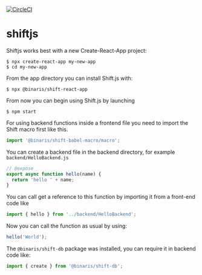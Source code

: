 [![CircleCI](https://circleci.com/gh/binaris/shiftjs.svg?style=svg)](https://circleci.com/gh/binaris/shiftjs)
# shiftjs

Shiftjs works best with a new Create-React-App project:

```shell
$ npx create-react-app my-new-app
$ cd my-new-app
```

From the app directory you can install Shift.js with:

```shell
$ npx @binaris/shift-react-app
```

From now you can begin using Shift.js by launching

```shell
$ npm start
```

For using backend functions inside a frontend file you need to import the Shift macro first like this.

```javascript
import '@binaris/shift-babel-macro/macro';
```

You can create a backend file in the backend directory, for example `backend/HelloBackend.js`

```javascript
// @expose
export async function hello(name) {
  return 'hello ' + name;
}
```

You can call get a reference to this function by importing it from a front-end code like

```javascript
import { hello } from '../backend/HelloBackend';
```

Now you can call the function as usual by using:

```javascript
hello('World');
```

The `@binaris/shift-db` package was installed, you can require it in backend code like:

```javascript
import { create } from '@binaris/shift-db';
```
